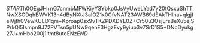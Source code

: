 $START$h0OEgJH+nG7cnmbMFWKiyY3Ybkp0JsVyUweLYad7y20tQsxuShTTNwXSGDqhBWVK13n4dByNXtJ3aIOZ1x0CfvNAT23AWB69dEAkTHlha+qlgjfeIVjth0VewKUED1qm+Kproap0sx9vTKZPDXDYE0Z+Cr50u3OsjErsBeXu5ejSPrkQl5Ismpn9J72PVTsn5pUNw9qenF3HgzEvy9yiup3v7SrD1S5+DNcDyukg27J+mHbo200j1itmt8utoENz$END$
